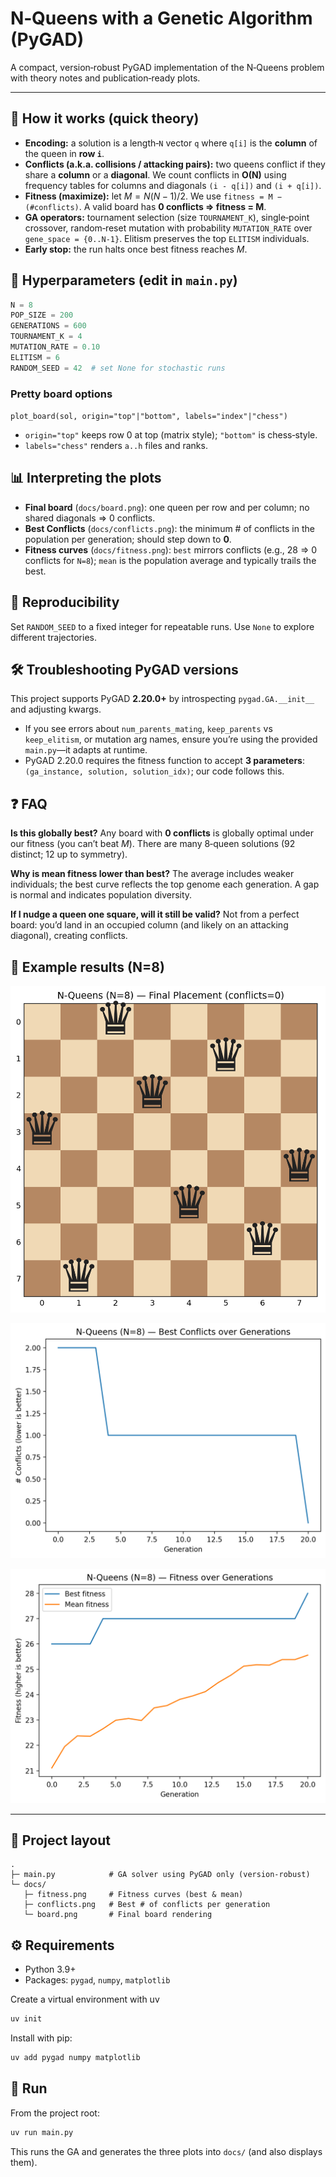 # N‑Queens with a Genetic Algorithm (PyGAD)

A compact, version‑robust PyGAD implementation of the N‑Queens problem with theory notes and publication‑ready plots.

---

## 🧠 How it works (quick theory)

* **Encoding:** a solution is a length‑`N` vector `q` where `q[i]` is the **column** of the queen in **row `i`**.
* **Conflicts (a.k.a. collisions / attacking pairs):** two queens conflict if they share a **column** or a **diagonal**. We count conflicts in **O(N)** using frequency tables for columns and diagonals `(i - q[i])` and `(i + q[i])`.
* **Fitness (maximize):** let $M = N(N-1)/2$. We use `fitness = M − (#conflicts)`. A valid board has **0 conflicts ⇒ fitness = M**.
* **GA operators:** tournament selection (size `TOURNAMENT_K`), single‑point crossover, random‑reset mutation with probability `MUTATION_RATE` over `gene_space = {0..N‑1}`. Elitism preserves the top `ELITISM` individuals.
* **Early stop:** the run halts once best fitness reaches $M$.

## 🔧 Hyperparameters (edit in `main.py`)

```python
N = 8
POP_SIZE = 200
GENERATIONS = 600
TOURNAMENT_K = 4
MUTATION_RATE = 0.10
ELITISM = 6
RANDOM_SEED = 42  # set None for stochastic runs
```

### Pretty board options

`plot_board(sol, origin="top"|"bottom", labels="index"|"chess")`

* `origin="top"` keeps row 0 at top (matrix style); `"bottom"` is chess‑style.
* `labels="chess"` renders `a..h` files and ranks.

## 📊 Interpreting the plots

* **Final board** (`docs/board.png`): one queen per row and per column; no shared diagonals ⇒ 0 conflicts.
* **Best Conflicts** (`docs/conflicts.png`): the minimum # of conflicts in the population per generation; should step down to **0**.
* **Fitness curves** (`docs/fitness.png`): `best` mirrors conflicts (e.g., 28 ⇒ 0 conflicts for `N=8`); `mean` is the population average and typically trails the best.

## 🧪 Reproducibility

Set `RANDOM_SEED` to a fixed integer for repeatable runs. Use `None` to explore different trajectories.

## 🛠️ Troubleshooting PyGAD versions

This project supports PyGAD **2.20.0+** by introspecting `pygad.GA.__init__` and adjusting kwargs.

* If you see errors about `num_parents_mating`, `keep_parents` vs `keep_elitism`, or mutation arg names, ensure you’re using the provided `main.py`—it adapts at runtime.
* PyGAD 2.20.0 requires the fitness function to accept **3 parameters**: `(ga_instance, solution, solution_idx)`; our code follows this.

## ❓ FAQ

**Is this globally best?**  Any board with **0 conflicts** is globally optimal under our fitness (you can’t beat $M$). There are many 8‑queen solutions (92 distinct; 12 up to symmetry).

**Why is mean fitness lower than best?**  The average includes weaker individuals; the best curve reflects the top genome each generation. A gap is normal and indicates population diversity.

**If I nudge a queen one square, will it still be valid?**  Not from a perfect board: you’d land in an occupied column (and likely on an attacking diagonal), creating conflicts.

## 🧾 Example results (N=8)

![Final board](docs/board.png)

![Best conflicts over generations](docs/conflicts.png)

![Fitness over generations](docs/fitness.png)

---

## 📁 Project layout

```
.
├─ main.py            # GA solver using PyGAD only (version‑robust)
└─ docs/
   ├─ fitness.png     # Fitness curves (best & mean)
   ├─ conflicts.png   # Best # of conflicts per generation
   └─ board.png       # Final board rendering
```

## ⚙️ Requirements

* Python 3.9+
* Packages: `pygad`, `numpy`, `matplotlib`

Create a virtual environment with uv
```bash
uv init
```

Install with pip:

```bash
uv add pygad numpy matplotlib
```

## 🚀 Run

From the project root:

```bash
uv run main.py
```

This runs the GA and generates the three plots into `docs/` (and also displays them).
